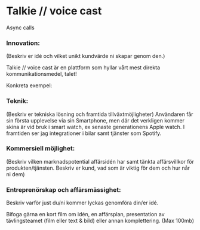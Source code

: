 # Talkie // voice cast

Async calls


### Innovation:
(Beskriv er idé och vilket unikt kundvärde ni skapar genom den.)

Talkie // voice cast är en plattform som hyllar vårt mest direkta kommunikationsmedel, talet!


Konkreta exempel:



### Teknik:
(Beskriv er tekniska lösning och framtida tillväxtmöjligheter)
Användaren får sin första upplevelse via sin Smartphone, men där det verkligen kommer skina är vid bruk i smart watch, ex senaste generationens Apple watch.
I framtiden ser jag integrationer i bilar samt tjänster som Spotify.


### Kommersiell möjlighet:
(Beskriv vilken marknadspotential affärsidén har samt tänkta affärsvillkor för produkten/tjänsten. Beskriv er kund, vad som är viktig för dem och hur når ni dem)




### Entreprenörskap och affärsmässighet:

Beskriv varför just du/ni kommer lyckas genomföra din/er idé.



Bifoga gärna en kort film om idén, en affärsplan, presentation av tävlingsteamet (film eller text & bild) eller annan komplettering. (Max 100mb)
